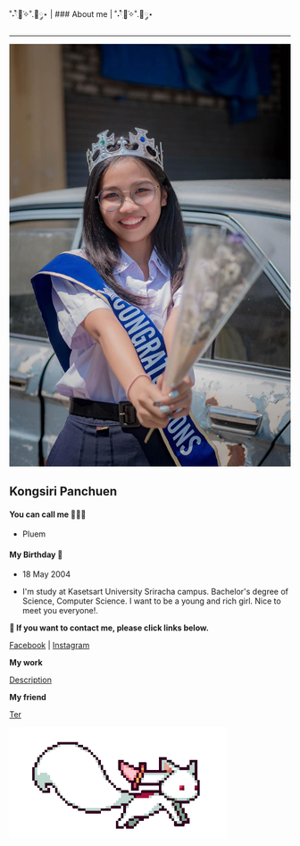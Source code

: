 ˚˖𓍢ִ໋🌷͙֒✧˚.🎀༘⋆ | ### About me | ˚˖𓍢ִ໋🌷͙֒✧˚.🎀༘⋆

---

![img](./githubpic/IMG_0279.JPG)

## Kongsiri Panchuen

#### You can call me 🧍🏻‍♀️

- Pluem

#### My Birthday 🍰

- 18 May 2004

- I'm study at Kasetsart University Sriracha campus. Bachelor's degree of Science, Computer Science. I want to be a young and rich girl. Nice to meet you everyone!.

**💌 If you want to contact me, please click links below.**

[Facebook](https://www.facebook.com/)  |  [Instagram](https://www.instagram.com/)

**My work**

[Description](description.md)

**My friend**

[Ter](https://Ter130147.github.io)

![gif](./githubpic/kyubey.gif)
